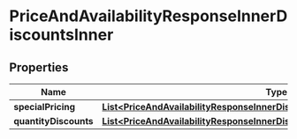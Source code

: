

# PriceAndAvailabilityResponseInnerDiscountsInner


## Properties

| Name | Type | Description | Notes |
|------------ | ------------- | ------------- | -------------|
|**specialPricing** | [**List&lt;PriceAndAvailabilityResponseInnerDiscountsInnerSpecialPricingInner&gt;**](PriceAndAvailabilityResponseInnerDiscountsInnerSpecialPricingInner.md) |  |  [optional] |
|**quantityDiscounts** | [**List&lt;PriceAndAvailabilityResponseInnerDiscountsInnerQuantityDiscountsInner&gt;**](PriceAndAvailabilityResponseInnerDiscountsInnerQuantityDiscountsInner.md) |  |  [optional] |



